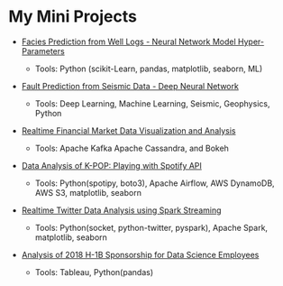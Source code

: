 # My Mini Projects

- [Facies Prediction from Well Logs - Neural Network Model Hyper-Parameters](https://github.com/KDSmel/mini_projects/tree/main/Practical_ML_Tutorial_Facies)
  - Tools: Python (scikit-Learn, pandas, matplotlib, seaborn, ML)

- [Fault Prediction from Seismic Data - Deep Neural Network](https://github.com/KDSmel/mini_projects/tree/main)
  - Tools: Deep Learning, Machine Learning, Seismic, Geophysics, Python
    
- [Realtime Financial Market Data Visualization and Analysis](https://github.com/kdsmel/mini_projects/tree/master/kafka_stock)
  - Tools: Apache Kafka Apache Cassandra, and Bokeh
- [Data Analysis of K-POP: Playing with Spotify API](https://github.com/KDSmel/mini_projects/tree/master/spotify_project)
  - Tools: Python(spotipy, boto3), Apache Airflow, AWS DynamoDB, AWS S3, matplotlib, seaborn

- [Realtime Twitter Data Analysis using Spark Streaming](https://github.com/KDSmel/mini_projects/tree/master/twitter_project)
  - Tools: Python(socket, python-twitter, pyspark), Apache Spark, matplotlib, seaborn

- [Analysis of 2018 H-1B Sponsorship for Data Science Employees](https://github.com/KDSmel/mini_projects/tree/master/h1b_analysis)
  - Tools: Tableau, Python(pandas)
